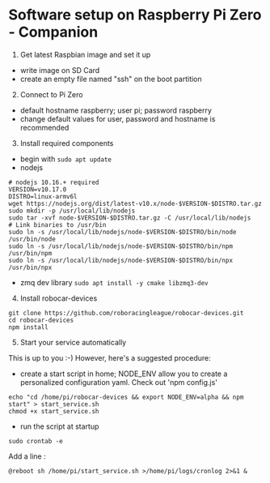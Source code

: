 # Software setup on Raspberry Pi Zero - Companion

1. Get latest Raspbian image and set it up 
- write image on SD Card
- create an empty file named "ssh" on the boot partition

2. Connect to Pi Zero
- default hostname raspberry; user pi; password raspberry
- change default values for user, password and hostname is recommended

3. Install required components
- begin with ``` sudo apt update ```
- nodejs 
```
# nodejs 10.16.+ required 
VERSION=v10.17.0
DISTRO=linux-armv6l
wget https://nodejs.org/dist/latest-v10.x/node-$VERSION-$DISTRO.tar.gz
sudo mkdir -p /usr/local/lib/nodejs
sudo tar -xvf node-$VERSION-$DISTRO.tar.gz -C /usr/local/lib/nodejs 
# Link binaries to /usr/bin
sudo ln -s /usr/local/lib/nodejs/node-$VERSION-$DISTRO/bin/node /usr/bin/node
sudo ln -s /usr/local/lib/nodejs/node-$VERSION-$DISTRO/bin/npm /usr/bin/npm
sudo ln -s /usr/local/lib/nodejs/node-$VERSION-$DISTRO/bin/npx /usr/bin/npx
```

- zmq dev library ``` sudo apt install -y cmake libzmq3-dev ```

4. Install robocar-devices

```
git clone https://github.com/roboracingleague/robocar-devices.git
cd robocar-devices
npm install
```

5. Start your service automatically

This is up to you :-) However, here's a suggested procedure:
- create a start script in home; NODE_ENV allow you to create a personalized configuration yaml. Check out 'npm config.js' 
```
echo "cd /home/pi/robocar-devices && export NODE_ENV=alpha && npm start" > start_service.sh
chmod +x start_service.sh
```
- run the script at startup
```
sudo crontab -e
```
Add a line :

```
@reboot sh /home/pi/start_service.sh >/home/pi/logs/cronlog 2>&1 &
```